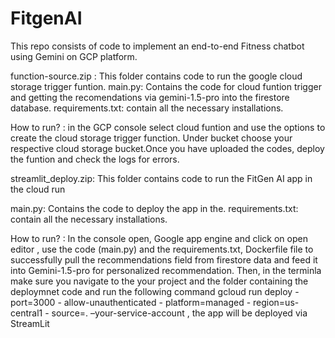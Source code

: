 # FitgenAI
This repo consists of code to implement an end-to-end Fitness chatbot using Gemini on GCP platform.

function-source.zip : This folder contains code to run the google cloud storage trigger funtion. 
main.py: Contains the code for cloud funtion trigger and getting the recomendations via gemini-1.5-pro into the firestore database.
requirements.txt: contain all the necessary installations.

How to run? : in the GCP console select cloud funtion and use the options to create the cloud storage trigger function. Under bucket choose your respective cloud storage bucket.Once you have uploaded the codes, deploy the funtion  and check the logs for  errors.

streamlit_deploy.zip:  This folder contains code to run the FitGen AI app in the cloud run

main.py: Contains the code to deploy the app in the.
requirements.txt: contain all the necessary installations.

How to run? : In the console open, Google app engine and click on open editor , use the code (main.py) and the requirements.txt, Dockerfile file to successfully pull the recommendations field from firestore data and feed it into Gemini-1.5-pro for personalized recommendation. Then, in the terminla make sure you navigate to the your project and the folder containing the
deploymnet code and run the following command gcloud run deploy - port=3000 - allow-unauthenticated - platform=managed - region=us-central1 - source=. –your-service-account , the app will be deployed via StreamLit

